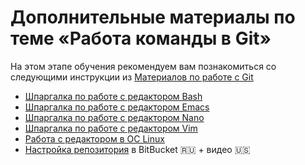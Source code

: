 # Дополнительные материалы по теме «Работа команды в Git»

На этом этапе обучения рекомендуем вам познакомиться со следующими инструкции из [Материалов по работе с Git](./GitMaterialsAll.md)

- [Шпаргалка по работе с редактором Bash](https://github.com/MihailOkatev/guides/blob/master/editors/bash-editor.md)
- [Шпаргалка по работе с редактором Emacs](https://github.com/MihailOkatev/guides/blob/master/editors/emacs-editor.md)
- [Шпаргалка по работе с редактором Nano](https://github.com/MihailOkatev/guides/blob/master/editors/Nano-editor.md)
- [Шпаргалка по работе с редактором Vim](https://github.com/MihailOkatev/guides/blob/master/editors/Vim-editor.md)
- [Работа с редактором в ОС Linux](https://github.com/MihailOkatev/guides/blob/master/editors/Linux-editors.md)
- [Настройка репозитория](https://www.atlassian.com/ru/git/tutorials/setting-up-a-repository) в BitBucket 🇷🇺 + видео 🇺🇸

